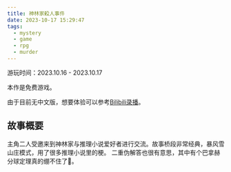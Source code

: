 ```yaml
---
title: 神林家殺人事件
date: 2023-10-17 15:29:47
tags:
  - mystery
  - game
  - rpg
  - murder
---
```


游玩时间：2023.10.16 - 2023.10.17

本作是免费游戏。

由于目前无中文版，想要体验可以参考[Bilibili录播](https://www.bilibili.com/video/BV1Fs411o7rZ/)。

## 故事概要

主角二人受邀来到神林家与推理小说爱好者进行交流。故事桥段非常经典，暴风雪山庄模式，用了很多推理小说里的梗。
二重伪解答也很有意思，其中有个巴拿赫分球定理真的绷不住了:rofl:。

